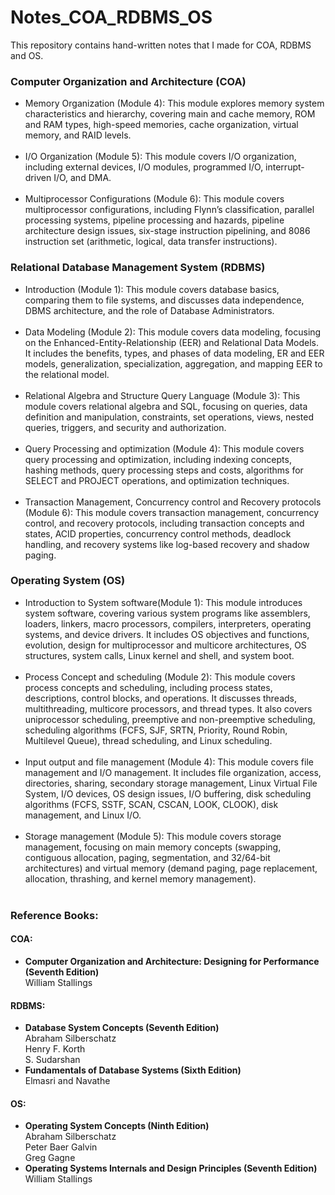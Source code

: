 # Notes_COA_RDBMS_OS

This repository contains hand-written notes that I made for COA, RDBMS and OS.
<h3>Computer Organization and Architecture (COA)</h3>
<ul>
  <li>Memory Organization (Module 4): This module explores memory system characteristics and hierarchy, covering main and cache memory, ROM and RAM types, high-speed memories, cache organization, virtual memory, and RAID levels.</li><br>
  <li>I/O Organization (Module 5): This module covers I/O organization, including external devices, I/O modules, programmed I/O, interrupt-driven I/O, and DMA.</li><br>
  <li>Multiprocessor Configurations (Module 6): This module covers multiprocessor configurations, including Flynn’s classification, parallel processing systems, pipeline processing and hazards, pipeline architecture design issues, six-stage instruction pipelining, and 8086 instruction set (arithmetic, logical, data transfer instructions).</li>
</ul>

<h3>Relational Database Management System (RDBMS)</h3>
<ul>
  <li>Introduction (Module 1): This module covers database basics, comparing them to file systems, and discusses data independence, DBMS architecture, and the role of Database Administrators.</li><br>
  <li>Data Modeling (Module 2): This module covers data modeling, focusing on the Enhanced-Entity-Relationship (EER) and Relational Data Models. It includes the benefits, types, and phases of data modeling, ER and EER models, generalization, specialization, aggregation, and mapping EER to the relational model.</li><br>
  <li>Relational Algebra and Structure Query Language (Module 3): This module covers relational algebra and SQL, focusing on queries, data definition and manipulation, constraints, set operations, views, nested queries, triggers, and security and authorization.</li><br>
  <li>Query Processing and optimization (Module 4): This module covers query processing and optimization, including indexing concepts, hashing methods, query processing steps and costs, algorithms for SELECT and PROJECT operations, and optimization techniques.</li><br>
  <li>Transaction Management, Concurrency control and Recovery protocols (Module 6): This module covers transaction management, concurrency control, and recovery protocols, including transaction concepts and states, ACID properties, concurrency control methods, deadlock handling, and recovery systems like log-based recovery and shadow paging.</li>
</ul>

<h3>Operating System (OS)</h3>
<ul>
  <li>Introduction to System software(Module 1): This module introduces system software, covering various system programs like assemblers, loaders, linkers, macro processors, compilers, interpreters, operating systems, and device drivers. It includes OS objectives and functions, evolution, design for multiprocessor and multicore architectures, OS structures, system calls, Linux kernel and shell, and system boot.</li><br>
  <li>Process Concept and scheduling (Module 2): This module covers process concepts and scheduling, including process states, descriptions, control blocks, and operations. It discusses threads, multithreading, multicore processors, and thread types. It also covers uniprocessor scheduling, preemptive and non-preemptive scheduling, scheduling algorithms (FCFS, SJF, SRTN, Priority, Round Robin, Multilevel Queue), thread scheduling, and Linux scheduling.</li><br>
  <li>Input output and file management (Module 4): This module covers file management and I/O management. It includes file organization, access, directories, sharing, secondary storage management, Linux Virtual File System, I/O devices, OS design issues, I/O buffering, disk scheduling algorithms (FCFS, SSTF, SCAN, CSCAN, LOOK, CLOOK), disk management, and Linux I/O.</li><br>
  <li>Storage management (Module 5): This module covers storage management, focusing on main memory concepts (swapping, contiguous allocation, paging, segmentation, and 32/64-bit architectures) and virtual memory (demand paging, page replacement, allocation, thrashing, and kernel memory management).</li><br>
</ul>

<h3>Reference Books:</h3>
<h4>COA:</h4>
<ul>
  <li>
    <strong>Computer Organization and Architecture: Designing for Performance (Seventh Edition)</strong><br>
    William Stallings
  </li>
</ul>
<h4>RDBMS:</h4>
<ul>
  <li>
    <strong>Database System Concepts (Seventh Edition)</strong><br>
    Abraham Silberschatz<br>
    Henry F. Korth<br>
    S. Sudarshan
  </li>
  <li>
    <strong>Fundamentals of Database Systems (Sixth Edition)</strong><br>
    Elmasri and Navathe
  </li>
</ul>
<h4>OS:</h4>
<ul>
  <li>
    <strong>Operating System Concepts (Ninth Edition)</strong><br>
    Abraham Silberschatz<br>
    Peter Baer Galvin<br>
    Greg Gagne
  </li>
  <li>
    <strong>Operating Systems Internals and Design Principles (Seventh Edition)</strong><br>
    William Stallings
  </li>
</ul>

